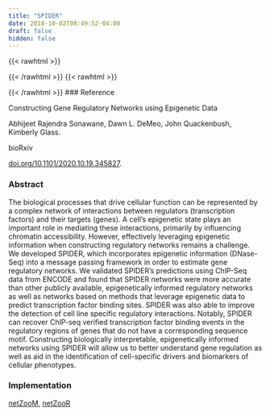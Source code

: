 ```yaml
---
title: "SPIDER"
date: 2018-10-02T08:49:52-04:00
draft: false
hidden: false
---
```


{{< rawhtml >}}
<script type='text/javascript' src='https://d1bxh8uas1mnw7.cloudfront.net/assets/embed.js'></script>
{{< /rawhtml >}}
{{< rawhtml >}}
<div data-badge-popover="right" data-badge-type="donut" data-doi="doi.org/10.1101/2020.10.19.345827" data-hide-no-mentions="true" class="altmetric-embed"></div>
{{< /rawhtml >}}
### Reference

Constructing Gene Regulatory Networks using Epigenetic Data

Abhijeet Rajendra Sonawane, Dawn L. DeMeo, John Quackenbush, Kimberly Glass.

bioRxiv

[doi.org/10.1101/2020.10.19.345827](https://www.biorxiv.org/content/10.1101/2020.10.19.345827v1.abstract).

### Abstract

The biological processes that drive cellular function can be represented by a complex network of interactions between regulators (transcription factors) and their targets (genes). A cell’s epigenetic state plays an important role in mediating these interactions, primarily by influencing chromatin accessibility. However, effectively leveraging epigenetic information when constructing regulatory networks remains a challenge. We developed SPIDER, which incorporates epigenetic information (DNase-Seq) into a message passing framework in order to estimate gene regulatory networks. We validated SPIDER’s predictions using ChlP-Seq data from ENCODE and found that SPIDER networks were more accurate than other publicly available, epigenetically informed regulatory networks as well as networks based on methods that leverage epigenetic data to predict transcription factor binding sites. SPIDER was also able to improve the detection of cell line specific regulatory interactions. Notably, SPIDER can recover ChlP-seq verified transcription factor binding events in the regulatory regions of genes that do not have a corresponding sequence motif. Constructing biologically interpretable, epigenetically informed networks using SPIDER will allow us to better understand gene regulation as well as aid in the identification of cell-specific drivers and biomarkers of cellular phenotypes.

### Implementation

[netZooM](https://github.com/netZoo/netZooM), [netZooR](https://github.com/netZoo/netZooR)
